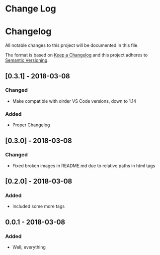 # Change Log

# Changelog

All notable changes to this project will be documented in this file.

The format is based on [Keep a Changelog](http://keepachangelog.com/en/1.0.0/)
and this project adheres to [Semantic Versioning](http://semver.org/spec/v2.0.0.html).

## [0.3.1] - 2018-03-08

### Changed

* Make compatible with olrder VS Code versions, down to 1.14

### Added

* Proper Changelog

## [0.3.0] - 2018-03-08

### Changed

* Fixed broken images in README.md due to relative paths in html tags

## [0.2.0] - 2018-03-08

### Added

* Included some more tags

## 0.0.1 - 2018-03-08

### Added

* Well, everything
